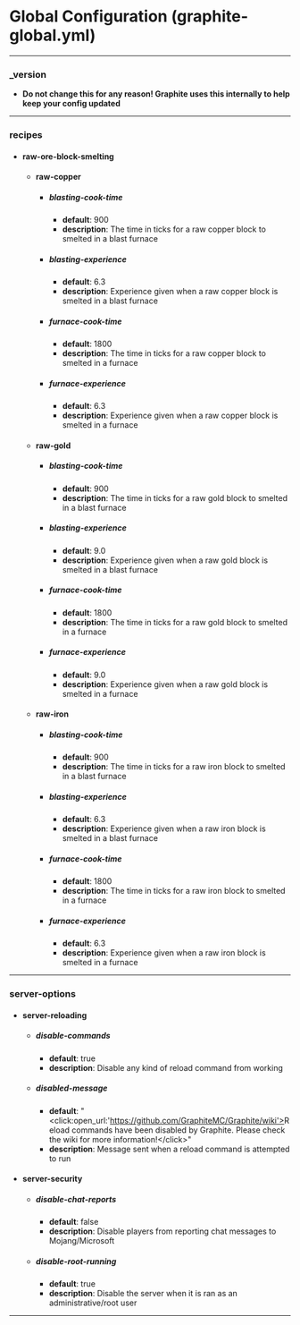 # Global Configuration (graphite-global.yml)
___
### _version
* **Do not change this for any reason! Graphite uses this internally to help keep your config updated**
___
### recipes
* #### raw-ore-block-smelting
    * #### raw-copper
        * ##### blasting-cook-time
            - **default**: 900
            - **description**: The time in ticks for a raw copper block to smelted in a blast furnace
        * ##### blasting-experience
            - **default**: 6.3
            - **description**: Experience given when a raw copper block is smelted in a blast furnace
        * ##### furnace-cook-time
            - **default**: 1800
            - **description**: The time in ticks for a raw copper block to smelted in a furnace
        * ##### furnace-experience
            - **default**: 6.3
            - **description**: Experience given when a raw copper block is smelted in a furnace
    * #### raw-gold
        * ##### blasting-cook-time
            - **default**: 900
            - **description**: The time in ticks for a raw gold block to smelted in a blast furnace
        * ##### blasting-experience
            - **default**: 9.0
            - **description**: Experience given when a raw gold block is smelted in a blast furnace
        * ##### furnace-cook-time
            - **default**: 1800
            - **description**: The time in ticks for a raw gold block to smelted in a furnace
        * ##### furnace-experience
            - **default**: 9.0
            - **description**: Experience given when a raw gold block is smelted in a furnace
    * #### raw-iron
        * ##### blasting-cook-time
            - **default**: 900
            - **description**: The time in ticks for a raw iron block to smelted in a blast furnace
        * ##### blasting-experience
            - **default**: 6.3
            - **description**: Experience given when a raw iron block is smelted in a blast furnace
        * ##### furnace-cook-time
            - **default**: 1800
            - **description**: The time in ticks for a raw iron block to smelted in a furnace
        * ##### furnace-experience
            - **default**: 6.3
            - **description**: Experience given when a raw iron block is smelted in a furnace
___
### server-options
* #### server-reloading
    * ##### disable-commands
        - **default**: true
        - **description**: Disable any kind of reload command from working
    * ##### disabled-message
        - **default**: "&lt;click:open_url:'https://github.com/GraphiteMC/Graphite/wiki'><red>Reload
        commands have been disabled by Graphite. Please check the wiki for more information!&lt;/click>"
        - **description**: Message sent when a reload command is attempted to run
* #### server-security
    * ##### disable-chat-reports
        - **default**: false
        - **description**: Disable players from reporting chat messages to Mojang/Microsoft
    * ##### disable-root-running
        - **default**: true
        - **description**: Disable the server when it is ran as an administrative/root user
___